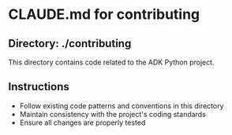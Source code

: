 # CLAUDE.md for contributing

## Directory: ./contributing

This directory contains code related to the ADK Python project.

## Instructions
- Follow existing code patterns and conventions in this directory
- Maintain consistency with the project's coding standards
- Ensure all changes are properly tested
